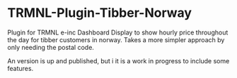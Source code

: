 # TRMNL-Plugin-Tibber-Norway
Plugin for TRMNL e-inc Dashboard Display to show hourly price throughout the day for tibber customers in norway. Takes a more simpler approach by only needing the postal code.

An version is up and published, but i it is a work in progress to include some features.
